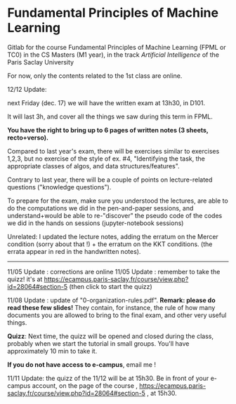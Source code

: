 # Fundamental Principles of Machine Learning

Gitlab for the course Fundamental Principles of Machine Learning (FPML or TC0) in the CS Masters (M1 year), in the track *Artificial Intelligence* of the Paris Saclay University

For now, only the contents related to the 1st class are online.

12/12 Update:

next Friday (dec. 17) we will have the written exam at 13h30, in D101.

It will last 3h, and cover all the things we saw during this term in FPML.

**You have the right to bring up to 6 pages of written notes (3 sheets, recto+verso).**

Compared to last year's exam, there will be exercises similar to exercises 1,2,3, but no exercise of the style of ex. #4, "Identifying the task, the appropriate classes of algos, and data structures/features".

Contrary to last year, there will be a couple of points on lecture-related questions ("knowledge questions").

To prepare for the exam, make sure you understood the lectures, are able to do the computations we did in the pen-and-paper sessions, and understand+would be able to re-"discover" the pseudo code of the codes we did in the hands on sessions (jupyter-notebook sessions)

Unrelated: I updated the lecture notes, adding the erratum on the Mercer condition (sorry about that !) + the erratum on the KKT conditions. (the errata appear in red in the handwritten notes).

-------------

11/05 Update : corrections are online
11/05 Update : remember to take the quizz! it's at https://ecampus.paris-saclay.fr/course/view.php?id=28064#section-5  (then click to start the quizz)

11/08 Update : update of "0-organization-rules.pdf". **Remark: please do read these few slides!** They contain, for instance, the rule of how many documents you are allowed to bring to the final exam, and other very useful things.

**Quizz**:
Next time, the quizz will be opened and closed during the class, probably when we start the tutorial in small groups. You'll have approximately 10 min to take it.

**If you do not have access to e-campus**, email me !

11/11 Update: the quizz of the 11/12 will be at 15h30. Be in front of your e-campus account, on the page of the course , https://ecampus.paris-saclay.fr/course/view.php?id=28064#section-5 , at 15h30.

